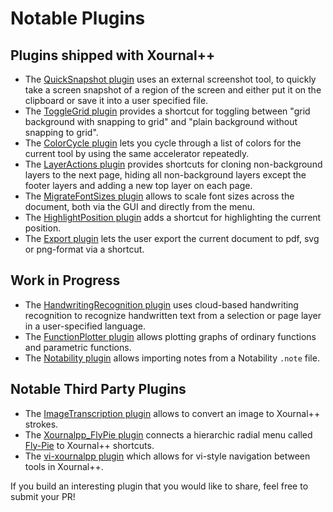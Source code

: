 # Notable Plugins

## Plugins shipped with Xournal++

- The [QuickSnapshot plugin](https://github.com/xournalpp/xournalpp/tree/master/plugins/QuickScreenshot)
uses an external screenshot tool, to quickly take a screen snapshot of a region of the screen and either put
it on the clipboard or save it into a user specified file.
- The [ToggleGrid plugin](https://github.com/xournalpp/xournalpp/tree/master/plugins/ToggleGrid)
provides a shortcut for toggling between "grid background with snapping to grid" and
"plain background without snapping to grid".
- The [ColorCycle plugin](https://github.com/xournalpp/xournalpp/tree/master/plugins/ColorCycle)
lets you cycle through a list of colors for the current tool by using the same accelerator repeatedly.
- The [LayerActions plugin](https://github.com/xournalpp/xournalpp/tree/master/plugins/LayerActions)
provides shortcuts for cloning non-background layers to the next page, hiding all non-background layers
except the footer layers and adding a new top layer on each page.
- The [MigrateFontSizes plugin](https://github.com/xournalpp/xournalpp/tree/master/plugins/MigrateFontSizes)
allows to scale font sizes across the document, both via the GUI and directly from the menu.
- The [HighlightPosition plugin](https://github.com/xournalpp/xournalpp/tree/master/plugins/HighlightPosition)
adds a shortcut for highlighting the current position.
- The [Export plugin](https://github.com/xournalpp/xournalpp/tree/master/plugins/Export)
lets the user export the current document to pdf, svg or png-format via a shortcut.

## Work in Progress

- The [HandwritingRecognition plugin](https://github.com/xournalpp/xournalpp/pull/2176) uses cloud-based
handwriting recognition to recognize handwritten text from a selection or page layer in a user-specified language.
- The [FunctionPlotter plugin](https://github.com/xournalpp/xournalpp/pull/3811) allows plotting graphs of
ordinary functions and parametric functions.
- The [Notability plugin](https://github.com/xournalpp/xournalpp/pull/3830) allows importing notes from a
Notability `.note` file.

## Notable Third Party Plugins

- The [ImageTranscription plugin](https://github.com/WillNilges/inkpath/) allows to convert an image to
Xournal++ strokes.
- The [Xournalpp_FlyPie plugin](https://github.com/baf57/Xournalpp_FlyPie) connects a hierarchic radial menu called
[Fly-Pie](https://github.com/Schneegans/Fly-Pie) to Xournal++ shortcuts.
- The [vi-xournalpp plugin](https://github.com/raw-bacon/vi-xournalpp) which allows for vi-style navigation
between tools in Xournal++.

If you build an interesting plugin that you would like to share, feel free to submit your PR!

